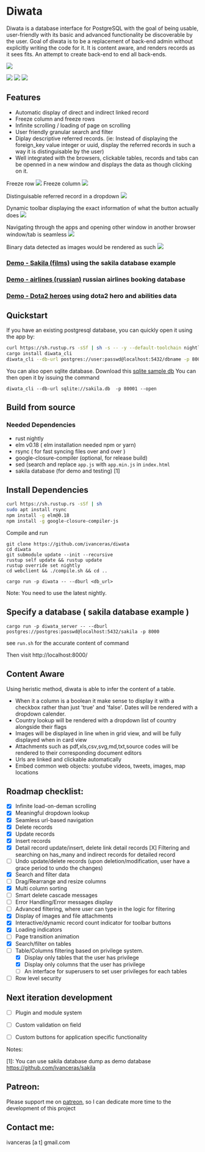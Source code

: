 # Diwata 
Diwata is a database interface for PostgreSQL with the goal of being usable, user-friendly with its basic and advanced functionality be discoverable by the user.
Goal of diwata is to be a replacement of back-end admin without explicitly writing the code for it.
It is content aware, and renders records as it sees fits.
An attempt to create back-end to end all back-ends.

[![](https://travis-ci.org/ivanceras/diwata.svg?branch=master)](https://travis-ci.org/ivanceras/diwata)


![](https://raw.githubusercontent.com/ivanceras/diwata/master/diwata1.png)
![](https://github.com/ivanceras/ivanceras.github.io/blob/master/diwata/diwata3.png)
![](https://github.com/ivanceras/ivanceras.github.io/blob/master/diwata/diwata4.png)


## Features
- Automatic display of direct and indirect linked record
- Freeze column and freeze rows
- Infinite scrolling / loading of page on scrolling
- User friendly granular search and filter
- Diplay descriptive referred records. (ie: Instead of displaying the foreign_key value integer or uuid, display the referred records in such a way it is distinguisable by the user)
- Well integrated with the browsers, clickable tables, records and tabs can be openned in a new window and displays the data as though clicking on it.

Freeze row
![](https://raw.githubusercontent.com/ivanceras/ivanceras.github.io/master/diwata/diwata-freeze-row.gif)
Freeze column
![](https://raw.githubusercontent.com/ivanceras/ivanceras.github.io/master/diwata/diwata-freeze-column.gif)

Distinguisable referred record in a dropdown
![](https://raw.githubusercontent.com/ivanceras/ivanceras.github.io/master/diwata/meaningful-dropdown.gif)

Dynamic toolbar displaying the exact information of what the button actually does
![](https://raw.githubusercontent.com/ivanceras/ivanceras.github.io/master/diwata/dynamic-toolbar.gif)

Navigating through the apps and opening other window in another browser window/tab is seamless
![](https://raw.githubusercontent.com/ivanceras/ivanceras.github.io/master/diwata/seamless-url-navigation.gif)

Binary data detected as images would be rendered as such
![](https://raw.githubusercontent.com/ivanceras/ivanceras.github.io/master/diwata/image-render.gif)


### [Demo - Sakila (films)](http://web01.jcesar.clh.no:8000/#/window/public.film) using the sakila database example
### [Demo - airlines (russian)](http://web01.jcesar.clh.no:8001/#/window/bookings.airports_data) russian airlines booking database
### [Demo - Dota2 heroes](http://web01.jcesar.clh.no:8222/#/window/public.hero) using dota2 hero and abilities data


## Quickstart
If you have an existing postgresql database, you can quickly open it using the app by:
```sh
curl https://sh.rustup.rs -sSf | sh -s -- -y --default-toolchain nightly
cargo install diwata_cli
diwata_cli --db-url postgres://user:passwd@localhost:5432/dbname -p 8000 --open
```
You can also open sqlite database.
Download this [sqlite sample db](https://github.com/ivanceras/sakila/raw/master/sqlite-sakila-db/sakila.db)
You can then open it by issuing the command
```
diwata_cli --db-url sqlite://sakila.db  -p 80001 --open
```

## Build from source

### Needed Dependencies
- rust nightly
- elm v0.18 ( elm installation needed npm or yarn)
- rsync  ( for fast syncing files over and over )
- google-closure-compiler (optional, for release build)
- sed (search and replace `app.js` with `app.min.js` in `index.html`
- sakila database (for demo and testing) [1]

## Install Dependencies 
```sh
curl https://sh.rustup.rs -sSf | sh
sudo apt install rsync
npm install -g elm@0.18
npm install -g google-closure-compiler-js

```


Compile and run 
```
git clone https://github.com/ivanceras/diwata
cd diwata
git submodule update --init --recursive
rustup self update && rustup update
rustup override set nightly
cd webclient && ./compile.sh && cd ..

cargo run -p diwata -- --dburl <db_url>

```
Note: You need to use the latest nightly. 

## Specify a database ( sakila database example )

```
cargo run -p diwata_server -- --dburl postgres://postgres:passwd@localhost:5432/sakila -p 8000
```
see `run.sh` for the accurate content of command

Then visit http://localhost:8000/

## Content Aware
Using heristic method, diwata is able to infer the content of a table.
- When it a column is a boolean it make sense to display it with a checkbox rather than just 'true' and 'false'.
    Dates will be rendered with a dropdown calender.
- Country lookup will be rendered with a dropdown list of country alongside their flags 
- Images will be displayed in line when in grid view, and will be fully displayed when in card view
- Attachments such as pdf,xls,csv,svg,md,txt,source codes will be rendered to their corresponding document editors
- Urls are linked and clickable automatically
- Embed common web objects: youtube videos, tweets, images, map locations

## Roadmap checklist:
- [X] Infinite load-on-deman scrolling
- [X] Meaningful dropdown lookup
- [X] Seamless url-based navigation
- [X] Delete records
- [X] Update records
- [X] Insert records
- [X] Detail record update/insert, delete link detail records
     [X] Filtering and searching on has_many and indirect records for detailed record
- [ ] Undo update/delete records (upon deletion/modification, user have a grace period to undo the changes)
- [X] Search and filter data
- [ ] Drag/Rearrange and resize columns
- [X] Multi column sorting
- [ ] Smart delete cascade messages
- [ ] Error Handling/Error messages display
- [ ] Advanced filtering, where user can type in the logic for filtering
- [X] Display of images and file attachments
- [X] Interactive/dynamic record count indicator for toolbar buttons
- [X] Loading indicators
- [ ] Page transition animation
- [X] Search/filter on tables
- [ ] Table/Columns filtering based on privilege system.
    - [X] Display only tables that the user has privilege
    - [X] Display only columns that the user has privilege
    - [ ] An interface for superusers to set user privileges for each tables
- [ ] Row level security

## Next iteration development
- [ ] Plugin and module system
- [ ] Custom validation on field
- [ ] Custom buttons for application specific functionality


Notes:

[1]: You can use sakila database dump as demo database https://github.com/ivanceras/sakila

## Patreon:
Please support me on [patreon](https://www.patreon.com/ivanceras), so I can dedicate more time to the development of this project

## Contact me:
ivanceras [a t] gmail.com

